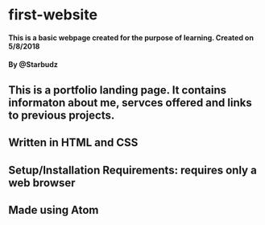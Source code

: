 # first-website
#### This is a basic webpage created for the purpose of learning. Created on 5/8/2018
#### By @Starbudz
## This is a portfolio landing page. It contains informaton about me, servces offered and links to previous projects.
## Written in HTML and CSS
## Setup/Installation Requirements: requires only a web browser
## Made using Atom
